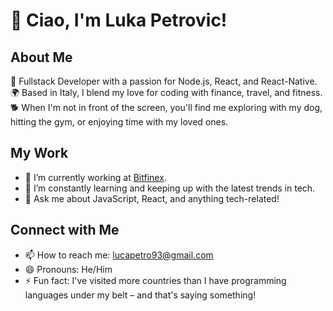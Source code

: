 # 👋 Ciao, I'm Luka Petrovic!

## About Me
🚀 Fullstack Developer with a passion for Node.js, React, and React-Native.  
🌍 Based in Italy, I blend my love for coding with finance, travel, and fitness.  
🐕 When I'm not in front of the screen, you'll find me exploring with my dog, hitting the gym, or enjoying time with my loved ones.

## My Work
- 🔭 I’m currently working at [Bitfinex](https://www.bitfinex.com/).
- 🌱 I’m constantly learning and keeping up with the latest trends in tech.
- 💬 Ask me about JavaScript, React, and anything tech-related!

## Connect with Me
- 📫 How to reach me: lucapetro93@gmail.com
- 😄 Pronouns: He/Him
- ⚡ Fun fact: I've visited more countries than I have programming languages under my belt – and that's saying something!

<!---
Lukapetro/Lukapetro is a ✨ special ✨ repository because its `README.md` (this file) appears on your GitHub profile.
You can click the Preview link to take a look at your changes.
--->
